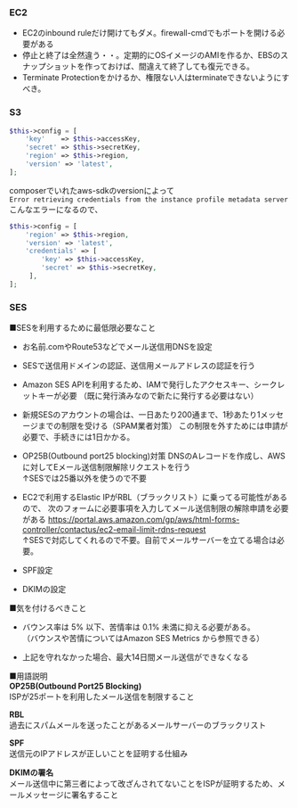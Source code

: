### EC2
- EC2のinbound ruleだけ開けてもダメ。firewall-cmdでもポートを開ける必要がある
- 停止と終了は全然違う・・。定期的にOSイメージのAMIを作るか、EBSのスナップショットを作っておけば、間違えて終了しても復元できる。
- Terminate Protectionをかけるか、権限ない人はterminateできないようにすべき。

### S3
```php
$this->config = [
    'key'    => $this->accessKey,
    'secret' => $this->secretKey,
    'region' => $this->region,
    'version' => 'latest',
];
```

composerでいれたaws-sdkのversionによって  
```Error retrieving credentials from the instance profile metadata server```
こんなエラーになるので、
```php
$this->config = [
    'region' => $this->region,
    'version' => 'latest',
    'credentials' => [
        'key' => $this->accessKey,
        'secret' => $this->secretKey,
     ],
];
```

### SES
■SESを利用するために最低限必要なこと  
- お名前.comやRoute53などでメール送信用DNSを設定

- SESで送信用ドメインの認証、送信用メールアドレスの認証を行う

- Amazon SES APIを利用するため、IAMで発行したアクセスキー、シークレットキーが必要
（既に発行済みなので新たに発行する必要はない）

- 新規SESのアカウントの場合は、一日あたり200通まで、1秒あたり1メッセージまでの制限を受ける（SPAM業者対策）
この制限を外すためには申請が必要で、手続きには1日かかる。

- OP25B(Outbound port25 blocking)対策
DNSのAレコードを作成し、AWSに対してEメール送信制限解除リクエストを行う  
↑SESでは25番以外を使うので不要

- EC2で利用するElastic IPがRBL（ブラックリスト）に乗ってる可能性があるので、
次のフォームに必要事項を入力してメール送信制限の解除申請を必要がある
https://portal.aws.amazon.com/gp/aws/html-forms-controller/contactus/ec2-email-limit-rdns-request  
↑SESで対応してくれるので不要。自前でメールサーバーを立てる場合は必要。

- SPF設定

- DKIMの設定

■気を付けるべきこと
- バウンス率は 5% 以下、苦情率は 0.1% 未満に抑える必要がある。  
（バウンスや苦情についてはAmazon SES Metrics から参照できる）

- 上記を守れなかった場合、最大14日間メール送信ができなくなる

■用語説明  
**OP25B(Outbound Port25 Blocking)**  
ISPが25ポートを利用したメール送信を制限すること

**RBL**  
過去にスパムメールを送ったことがあるメールサーバーのブラックリスト

**SPF**  
送信元のIPアドレスが正しいことを証明する仕組み

**DKIMの署名**  
メール送信中に第三者によって改ざんされてないことをISPが証明するため、メールメッセージに署名すること
